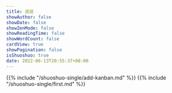 ```yaml
---
title: 说说
showAuthor: false
showDate: false
showZenMode: false
showReadingTime: false
showWordCount: false
cardView: true
showPagination: false
isShuoshuo: true
date: 2022-06-13T20:55:37+08:00
---
```

{{% include "/shuoshuo-single/add-kanban.md" %}}
{{% include "/shuoshuo-single/first.md" %}}
